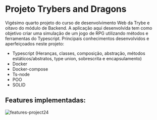 # Projeto Trybers and Dragons #

Vigésimo quarto projeto do curso de desenvolvimento Web da Trybe e oitavo do módulo de Backend. A aplicação aqui desenvolvida tem como objetivo criar uma simulação de um jogo de RPG utilizando métodos e ferramentas do Typescript. Principais conhecimentos desenvolvidos e aperfeiçoados neste projeto:

- Typescript (Heranças, classes, composição, abstração, métodos estáticos/abstratos, type union, sobrescrita e encapsulamento)
- Docker
- Docker-compose
- Ts-node
- POO
- SOLID

## Features implementadas: ##

![features-project24](https://github.com/gabrielaguiardantas/project-trybers-and-dragons/assets/110852595/d285b42b-5d39-4738-9304-1c2a1cf0d4ee)
